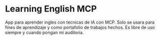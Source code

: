 # Learning English MCP
App para aprender ingles con tecnicas de IA con MCP. Solo se usara para fines de aprendizaje y como portafolio de trabajos hechos. Es libre de uso siempre y cuando pongan mi auditoria.
